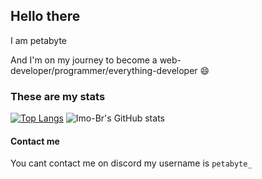 ## Hello there
I am petabyte

And I'm on my journey to become a web-developer/programmer/everything-developer
😄

### These are my stats
[![Top Langs](https://github-readme-stats.vercel.app/api/top-langs/?username=Imo-Br&layout=donut&theme=radical)](https://github.com/anuraghazra/github-readme-stats) ![Imo-Br's GitHub stats](https://github-readme-stats.vercel.app/api?username=Imo-Br&show_icons=true&theme=radical)
#### Contact me
You cant contact me on discord my username is 
``petabyte_``
